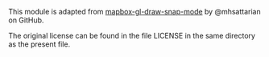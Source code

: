 This module is adapted from [mapbox-gl-draw-snap-mode](https://github.com/mhsattarian/mapbox-gl-draw-snap-mode) by
@mhsattarian on GitHub.

The original license can be found in the file LICENSE in the same directory as the present file.

